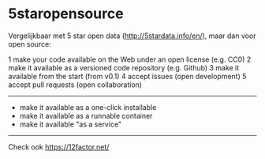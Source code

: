 # 5staropensource
Vergelijkbaar met 5 star open data (http://5stardata.info/en/), maar dan voor open source:

1 make your code available on the Web under an open license (e.g. CC0)
2 make it available as a versioned code repository (e.g. Github)
3 make it available from the start (from v0.1)
4 accept issues (open development)
5 accept pull requests (open collaboration)

---

- make it available as a one-click installable
- make it available as a runnable container
- make it available "as a service"

---

Check ook https://12factor.net/
